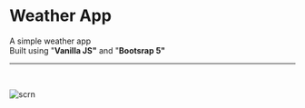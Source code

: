 # Weather App

A simple weather app <br/>
Built using "**Vanilla JS"** and "**Bootsrap 5"** <br/>

---

<br/>

![scrn](./scnr.png)
